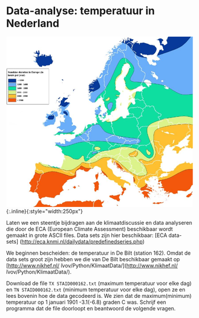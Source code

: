 # Data-analyse: temperatuur in Nederland

![TemperatureMapEurope](TemperatureMapEurope.jpg){:.inline}{:style="width:250px"}

Laten we een steentje bijdragen aan de klimaatdiscussie en data analyseren 
die door de ECA (European Climate Assessment) beschikbaar wordt gemaakt in 
grote ASCII files. Data sets zijn hier beschikbaar: [ECA data-sets]
(http://eca.knmi.nl/dailydata/predefinedseries.php)

We beginnen bescheiden: de temperatuur in De Bilt (station 162). Omdat de data 
sets groot zijn hebben we die van De Bilt beschikbaar gemaakt op 
[http://www.nikhef.nl/ ̃ivov/Python/KlimaatData/](http://www.nikhef.nl/ ̃ivov/Python/KlimaatData/).

Download de file `TX STAID000162.txt` (maximum temperatuur voor elke dag) en `TN STAID000162.txt` 
(minimum temperatuur voor elke dag), open ze en lees bovenin hoe de data gecodeerd is. We zien 
dat de maximum(minimum) temperatuur op 1 januari 1901 -3.1(-6.8) graden C was. Schrijf een 
programma dat de file doorloopt en beantwoord de volgende vragen.
